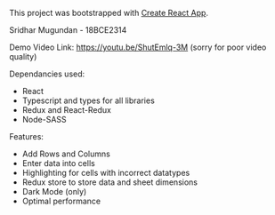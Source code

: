 
This project was bootstrapped with [Create React App](https://github.com/facebook/create-react-app).

Sridhar Mugundan - 18BCE2314

Demo Video Link: https://youtu.be/ShutEmlq-3M 
(sorry for poor video quality)

Dependancies used:
+ React
+ Typescript and types for all libraries
+ Redux and React-Redux
+ Node-SASS

Features:
+ Add Rows and Columns
+ Enter data into cells
+ Highlighting for cells with incorrect datatypes
+ Redux store to store data and sheet dimensions
+ Dark Mode (only)
+ Optimal performance